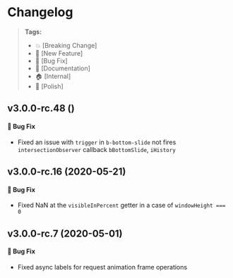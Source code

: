 Changelog
=========

> **Tags:**
> - :boom:       [Breaking Change]
> - :rocket:     [New Feature]
> - :bug:        [Bug Fix]
> - :memo:       [Documentation]
> - :house:      [Internal]
> - :nail_care:  [Polish]

## v3.0.0-rc.48 ()

#### :bug: Bug Fix

* Fixed an issue with `trigger` in `b-bottom-slide` not fires `intersectionObserver` callback `bBottomSlide`, `iHistory`

## v3.0.0-rc.16 (2020-05-21)

#### :bug: Bug Fix

* Fixed NaN at the `visibleInPercent` getter in a case of `windowHeight === 0`

## v3.0.0-rc.7 (2020-05-01)

#### :bug: Bug Fix

* Fixed async labels for request animation frame operations
